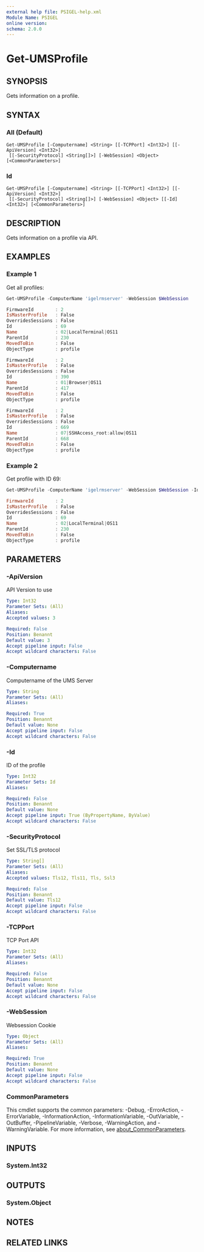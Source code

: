 ```yaml
---
external help file: PSIGEL-help.xml
Module Name: PSIGEL
online version:
schema: 2.0.0
---
```


# Get-UMSProfile

## SYNOPSIS
Gets information on a profile.

## SYNTAX

### All (Default)
```
Get-UMSProfile [-Computername] <String> [[-TCPPort] <Int32>] [[-ApiVersion] <Int32>]
 [[-SecurityProtocol] <String[]>] [-WebSession] <Object> [<CommonParameters>]
```

### Id
```
Get-UMSProfile [-Computername] <String> [[-TCPPort] <Int32>] [[-ApiVersion] <Int32>]
 [[-SecurityProtocol] <String[]>] [-WebSession] <Object> [[-Id] <Int32>] [<CommonParameters>]
```

## DESCRIPTION
Gets information on a profile via API.

## EXAMPLES

### Example 1

Get all profiles:

```powershell
Get-UMSProfile -ComputerName 'igelrmserver' -WebSession $WebSession

FirmwareId        : 2
IsMasterProfile   : False
OverridesSessions : False
Id                : 69
Name              : 02|LocalTerminal|OS11
ParentId          : 230
MovedToBin        : False
ObjectType        : profile

FirmwareId        : 2
IsMasterProfile   : False
OverridesSessions : False
Id                : 390
Name              : 01|Browser|OS11
ParentId          : 417
MovedToBin        : False
ObjectType        : profile

FirmwareId        : 2
IsMasterProfile   : False
OverridesSessions : False
Id                : 669
Name              : 07|SSHAccess_root:allow|OS11
ParentId          : 668
MovedToBin        : False
ObjectType        : profile
```

### Example 2

Get profile with ID 69:

```powershell
Get-UMSProfile -ComputerName 'igelrmserver' -WebSession $WebSession -Id 69

FirmwareId        : 2
IsMasterProfile   : False
OverridesSessions : False
Id                : 69
Name              : 02|LocalTerminal|OS11
ParentId          : 230
MovedToBin        : False
ObjectType        : profile
```

## PARAMETERS

### -ApiVersion
API Version to use

```yaml
Type: Int32
Parameter Sets: (All)
Aliases:
Accepted values: 3

Required: False
Position: Benannt
Default value: 3
Accept pipeline input: False
Accept wildcard characters: False
```

### -Computername
Computername of the UMS Server

```yaml
Type: String
Parameter Sets: (All)
Aliases:

Required: True
Position: Benannt
Default value: None
Accept pipeline input: False
Accept wildcard characters: False
```

### -Id
ID of the profile

```yaml
Type: Int32
Parameter Sets: Id
Aliases:

Required: False
Position: Benannt
Default value: None
Accept pipeline input: True (ByPropertyName, ByValue)
Accept wildcard characters: False
```

### -SecurityProtocol
Set SSL/TLS protocol

```yaml
Type: String[]
Parameter Sets: (All)
Aliases:
Accepted values: Tls12, Tls11, Tls, Ssl3

Required: False
Position: Benannt
Default value: Tls12
Accept pipeline input: False
Accept wildcard characters: False
```

### -TCPPort
TCP Port API

```yaml
Type: Int32
Parameter Sets: (All)
Aliases:

Required: False
Position: Benannt
Default value: None
Accept pipeline input: False
Accept wildcard characters: False
```

### -WebSession
Websession Cookie

```yaml
Type: Object
Parameter Sets: (All)
Aliases:

Required: True
Position: Benannt
Default value: None
Accept pipeline input: False
Accept wildcard characters: False
```

### CommonParameters
This cmdlet supports the common parameters: -Debug, -ErrorAction, -ErrorVariable, -InformationAction, -InformationVariable, -OutVariable, -OutBuffer, -PipelineVariable, -Verbose, -WarningAction, and -WarningVariable. For more information, see [about_CommonParameters](http://go.microsoft.com/fwlink/?LinkID=113216).

## INPUTS

### System.Int32

## OUTPUTS

### System.Object
## NOTES

## RELATED LINKS
